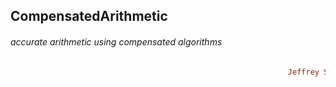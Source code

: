 ## CompensatedArithmetic
###### accurate arithmetic using compensated algorithms
```ruby
                                                              Jeffrey Sarnoff © 2016-Mar-22 at New York
```
